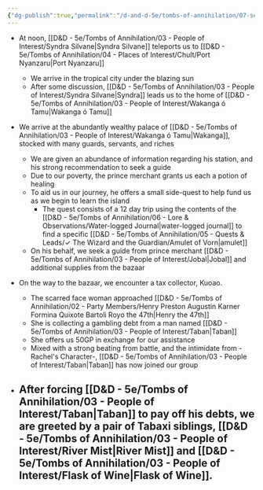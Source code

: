 ```yaml
---
{"dg-publish":true,"permalink":"/d-and-d-5e/tombs-of-annihilation/07-session-notes/session-01/y5-m3-d5/","noteIcon":"","created":"2025-07-16T19:49:41.880-05:00","updated":"2025-08-06T19:21:23.107-05:00"}
---
```


- At noon, [[D&D - 5e/Tombs of Annihilation/03 - People of Interest/Syndra Silvane\|Syndra Silvane]] teleports us to [[D&D - 5e/Tombs of Annihilation/04 - Places of Interest/Chult/Port Nyanzaru\|Port Nyanzaru]]
	- We arrive in the tropical city under the blazing sun
	- After some discussion, [[D&D - 5e/Tombs of Annihilation/03 - People of Interest/Syndra Silvane\|Syndra]] leads us to the home of [[D&D - 5e/Tombs of Annihilation/03 - People of Interest/Wakanga ó Tamu\|Wakanga ó Tamu]]

- We arrive at the abundantly wealthy palace of [[D&D - 5e/Tombs of Annihilation/03 - People of Interest/Wakanga ó Tamu\|Wakanga]], stocked with many guards, servants, and riches
	- We are given an abundance of information regarding his station, and his strong recommendation to seek a guide
	- Due to our poverty, the prince merchant grants us each a potion of healing
	- To aid us in our journey, he offers a small side-quest to help fund us as we begin to learn the island
		- The quest consists of a 12 day trip using the contents of the [[D&D - 5e/Tombs of Annihilation/06 - Lore & Observations/Water-logged Journal\|water-logged journal]] to find a specific [[D&D - 5e/Tombs of Annihilation/05 - Quests & Leads/✓ The Wizard and the Guardian/Amulet of Vorn\|amulet]]
	- On his behalf, we seek a guide from prince merchant [[D&D - 5e/Tombs of Annihilation/03 - People of Interest/Jobal\|Jobal]] and additional supplies from the bazaar

- On the way to the bazaar, we encounter a tax collector, Kuoao. 
	- The scarred face woman approached [[D&D - 5e/Tombs of Annihilation/02 - Party Members/Henry Preston Augustin Karner Formina Quixote Bartoli Royo the 47th\|Henry the 47th]]
	- She is collecting a gambling debt from a man named [[D&D - 5e/Tombs of Annihilation/03 - People of Interest/Taban\|Taban]]
	- She offers us 50GP in exchange for our assistance
	- Mixed with a strong beating from battle, and the intimidate from -Rachel's Character-, [[D&D - 5e/Tombs of Annihilation/03 - People of Interest/Taban\|Taban]] has now joined our group

- After forcing [[D&D - 5e/Tombs of Annihilation/03 - People of Interest/Taban\|Taban]] to pay off his debts, we are greeted by a pair of Tabaxi siblings, [[D&D - 5e/Tombs of Annihilation/03 - People of Interest/River Mist\|River Mist]] and [[D&D - 5e/Tombs of Annihilation/03 - People of Interest/Flask of Wine\|Flask of Wine]].
	- 